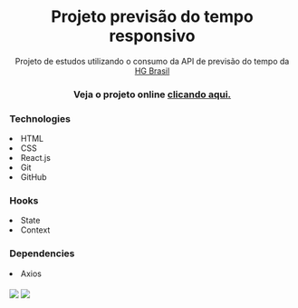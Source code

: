 <h1 align="center">Projeto previsão do tempo responsivo</h1>
<p align="center" >Projeto de estudos utilizando o consumo da API de previsão do tempo da <a href="https://console.hgbrasil.com/">HG Brasil</a></p>

<h3 align="center">Veja o projeto online <a href="https://previsao-do-tempo-desafio.vercel.app/">clicando aqui.</a></h3>

<h3>Technologies</h3>
<li>HTML</li>
<li>CSS</li>
<li>React.js</li>
<li>Git</li>
<li>GitHub</li>

<h3>Hooks</h3>
<li>State</li>
<li>Context</li>

<h3>Dependencies</h3>
<li>Axios</li>

<br>

<img align="center" src="https://github.com/joaovictormendessilva/previsao-do-tempo-desafio/assets/116440841/d5e3a530-b67e-45fb-bac7-41aace396019" />
<img align="center" src="https://github.com/joaovictormendessilva/previsao-do-tempo-desafio/assets/116440841/a86579eb-3019-41e5-9922-eeb1892776c3" />
